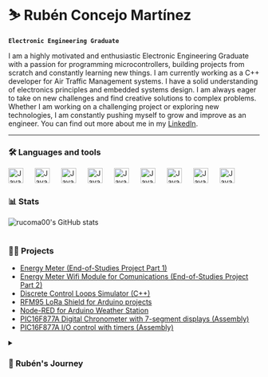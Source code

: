 
# ⛷ Rubén Concejo Martínez

**`Electronic Engineering Graduate`**

I am a highly motivated and enthusiastic Electronic Engineering Graduate with a passion for programming microcontrollers, building projects from scratch and constantly learning new things. I am currently working as a C++ developer for Air Traffic Management systems. I have a solid understanding of electronics principles and embedded systems design. I am always eager to take on new challenges and find creative solutions to complex problems. Whether I am working on a challenging project or exploring new technologies, I am constantly pushing myself to grow and improve as an engineer. You can find out more about me in my [LinkedIn](https://www.linkedin.com/in/ruben-concejo/).

---
### 🛠️ Languages and tools
<img align="left" alt="Java" width="30px" style="padding-right:20px;" src="https://cdn.jsdelivr.net/gh/devicons/devicon/icons/cplusplus/cplusplus-original.svg" />
<img align="left" alt="Java" width="30px" style="padding-right:20px;" src="https://cdn.jsdelivr.net/gh/devicons/devicon/icons/c/c-original.svg" />
<img align="left" alt="Java" width="30px" style="padding-right:20px;" src="https://cdn.jsdelivr.net/gh/devicons/devicon/icons/matlab/matlab-original.svg" />
<img align="left" alt="Java" width="30px" style="padding-right:20px;" src="https://cdn.jsdelivr.net/gh/devicons/devicon/icons/github/github-original.svg" />
<img align="left" alt="Java" width="30px" style="padding-right:20px;" src="https://cdn.jsdelivr.net/gh/devicons/devicon/icons/git/git-original.svg" />
<img align="left" alt="Java" width="30px" style="padding-right:20px;" src="https://cdn.jsdelivr.net/gh/devicons/devicon/icons/arduino/arduino-original-wordmark.svg" />
<img align="left" alt="Java" width="30px" style="padding-right:20px;" src="https://cdn.jsdelivr.net/gh/devicons/devicon/icons/latex/latex-original.svg" />
<img align="left" alt="Java" width="30px" style="padding-right:20px;" src="https://cdn.jsdelivr.net/gh/devicons/devicon/icons/qt/qt-original.svg" />
<img align="left" alt="Java" width="30px" style="padding-right:20px;" src="https://cdn.jsdelivr.net/gh/devicons/devicon/icons/vscode/vscode-original.svg" />

<br/>

#

### 📊 Stats
![rucoma00's GitHub stats](https://github-readme-stats.vercel.app/api?username=rucoma00&show_icons=true&theme=nightowl)

#

### 👨‍💻 Projects 
- [Energy Meter (End-of-Studies Project Part 1)](https://github.com/rucoma00/EnergyMeter)
- [Energy Meter Wifi Module for Comunications (End-of-Studies Project Part 2)](https://github.com/rucoma00/EnergyMeter_WiFi_Com)
- [Discrete Control Loops Simulator (C++)](https://github.com/rucoma00/Discr_Loops_Simulator)
- [RFM95 LoRa Shield for Arduino projects](https://github.com/MedialabU/LoRa-RFM95-Documentacion)
- [Node-RED for Arduino Weather Station](https://github.com/MedialabU/NodeRed-Docu)
- [PIC16F877A Digital Chronometer with 7-segment displays (Assembly)](https://github.com/rucoma00/temps_sevenseg)
- [PIC16F877A I/O control with timers (Assembly)](https://github.com/rucoma00/temps_inouts)


<details>
    <summary><h3>🚀 Rubén's Journey </h3></summary>
        I started my professional career working for a robotics start-up which provided me with a lot of useful experience in the field of R+D. However, I decided to make a big change in my life and joined a multinational company to expand and explore my passion for coding. I finished my studies in Electronic Engineering in late 2022. During that time, I tried to make the most out of every course, which helped me discover  my passion about prototyping and designing new devices capable of solving engineering problems. I also challenged myself by taking part in many university entrepeneur programs and contests archieving great succes in some of them. I try to stay constantly learning new skills and espanding my knowledge in all the different engineering disciplines.


<!--
**rucoma00/rucoma00** is a ✨ _special_ ✨ repository because its `README.md` (this file) appears on your GitHub profile.

Here are some ideas to get you started:

- 🔭 I’m currently working on ...
- 🌱 I’m currently learning ...
- 👯 I’m looking to collaborate on ...
- 🤔 I’m looking for help with ...
- 💬 Ask me about ...
- 📫 How to reach me: ...
- 😄 Pronouns: ...
- ⚡ Fun fact: ...
-->
